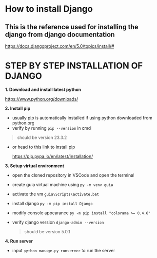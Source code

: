 # How to install Django
## This is the reference used for installing the django from django documentation
https://docs.djangoproject.com/en/5.0/topics/install/#

# STEP BY STEP INSTALLATION OF DJANGO 
**1. Download and install latest python**
   
https://www.python.org/downloads/ 

**2. Install pip**
- usually pip is automatically installed if using python downloaded from python.org
- verify by running `pip --version` in cmd
  
> should be version 23.3.2
- or head to this link to install pip
  
   https://pip.pypa.io/en/latest/installation/

**3. Setup virtual environment**
   - open the cloned repository in VSCode and open the terminal 
  
   - create guia virtual machine using `py -m venv guia`

   - activate the vm `guia\Scripts\activate.bat`

   - install django `py -m pip install Django`

   - modify console appearance `py -m pip install "colorama >= 0.4.6"`

   - verify django version `django-admin --version`

      > should be version 5.0.1

**4. Run server**
   
- input `python manage.py runserver` to run the server
